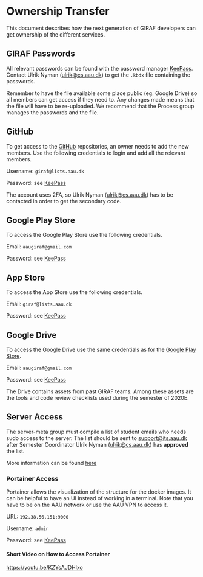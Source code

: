 # Ownership Transfer

This document describes how the next generation of GIRAF developers can get
ownership of the different services.

## GIRAF Passwords

All relevant passwords can be found with the password manager [KeePass](https://keepass.info/).
Contact Ulrik Nyman ([ulrik@cs.aau.dk](mailto:ulrik@cs.aau.dk)) to get the `.kbdx` file containing the passwords. 

Remember to have the file available some place public (eg. Google Drive) so all members
can get access if they need to. 
Any changes made means that the file will have to be re-uploaded. 
We recommend that the Process group manages the passwords and the file.

## GitHub

To get access to the [GitHub](https://github.com/aau-giraf) repositories, an
owner needs to add the new members. 
Use the following credentials to login and add all the relevant members.

Username: `giraf@lists.aau.dk`

Password: see [KeePass](#giraf-passwords)

The account uses 2FA, so Ulrik Nyman ([ulrik@cs.aau.dk](mailto:ulrik@cs.aau.dk))
has to be contacted in order to get the secondary code.

## Google Play Store

To access the Google Play Store use the following credentials.

Email: `aaugiraf@gmail.com`

Password: see [KeePass](#giraf-passwords)

## App Store

To access the App Store use the following credentials.

Email: `giraf@lists.aau.dk`

Password: see [KeePass](#giraf-passwords)

## Google Drive

To access the Google Drive use the same credentials as for the [Google Play Store](#google-play-store).

Email: `aaugiraf@gmail.com`

Password: see [KeePass](#giraf-passwords)

The Drive contains assets from past GIRAF teams. 
Among these assets are the tools and code review checklists used during the semester of 2020E.

## Server Access

The server-meta group must compile a list of student emails who needs sudo access
to the server. 
The list should be sent to [support@its.aau.dk](mailto:support.its.aau.dk) after
Semester Coordinator Ulrik Nyman ([ulrik@cs.aau.dk](mailto:ulrik@cs.aau.dk)) has
**approved** the list. 

More information can be found [here](../Development/Server/access.md#ownership-transfer)

### Portainer Access

Portainer allows the visualization of the structure for the docker images. 
It can be helpful to have an UI instead of working in a terminal. 
Note that you have to be on the AAU network or use the AAU VPN to access it.

URL: `192.38.56.151:9000`

Username: `admin`

Password: see [KeePass](#giraf-passwords)

#### Short Video on How to Access Portainer

https://youtu.be/KZYsAJDHlxo
